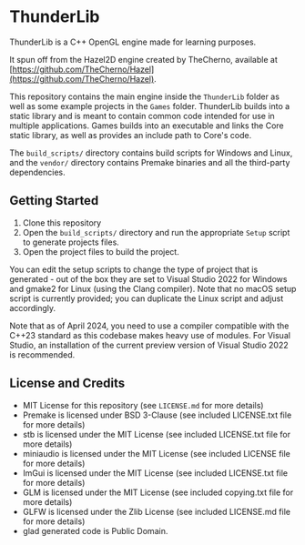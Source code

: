 # ThunderLib

ThunderLib is a C++ OpenGL engine made for learning purposes.

It spun off from the Hazel2D engine created by TheCherno, available at [https://github.com/TheCherno/Hazel](https://github.com/TheCherno/Hazel).

This repository contains the main engine inside the `ThunderLib` folder as well as some example projects in the `Games` folder.
ThunderLib builds into a static library and is meant to contain common code intended for use in multiple applications. Games builds into an executable and links the Core static library, as well as provides an include path to Core's code.

The `build_scripts/` directory contains build scripts for Windows and Linux, and the `vendor/` directory contains Premake binaries and all the third-party dependencies.

## Getting Started
1. Clone this repository
2. Open the `build_scripts/` directory and run the appropriate `Setup` script to generate projects files.
3. Open the project files to build the project.

You can edit the setup scripts to change the type of project that is generated - out of the box they are set to Visual Studio 2022 for Windows and gmake2 for Linux (using the Clang compiler).
Note that no macOS setup script is currently provided; you can duplicate the Linux script and adjust accordingly.

Note that as of April 2024, you need to use a compiler compatible with the C++23 standard as this codebase makes heavy use of modules. For Visual Studio, an installation of the current preview version of Visual Studio 2022 is recommended.  

## License and Credits
- MIT License for this repository (see `LICENSE.md` for more details)
- Premake is licensed under BSD 3-Clause (see included LICENSE.txt file for more details)
- stb is licensed under the MIT License (see included LICENSE.txt file for more details)
- miniaudio is licensed under the MIT License (see included LICENSE file for more details)
- ImGui is licensed under the MIT License (see included LICENSE.txt file for more details)
- GLM is licensed under the MIT License (see included copying.txt file for more details)
- GLFW is licensed under the Zlib License (see included LICENSE.md file for more details)
- glad generated code is Public Domain.
